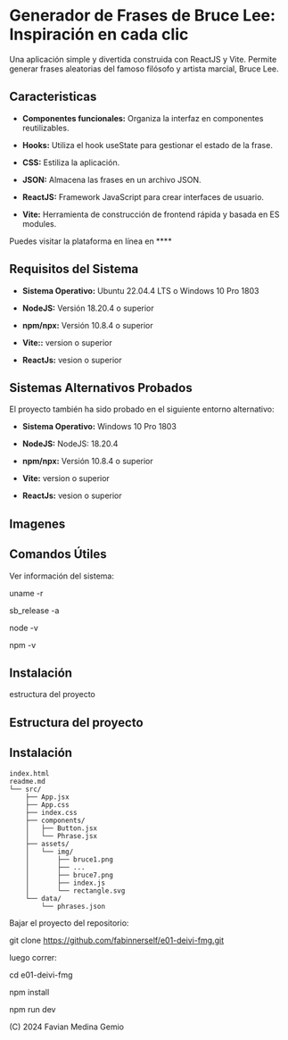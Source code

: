 # Generador de Frases de Bruce Lee: Inspiración en cada clic

Una aplicación simple y divertida construida con ReactJS y Vite. Permite generar frases aleatorias del famoso filósofo y artista marcial, Bruce Lee. 

## Caracteristicas

- **Componentes funcionales:**   Organiza la interfaz en componentes reutilizables. 

- **Hooks:** Utiliza el hook useState para gestionar el estado de la frase. 

- **CSS:**  Estiliza la aplicación. 

- **JSON:** Almacena las frases en un archivo JSON. 

- **ReactJS:**  Framework JavaScript para crear interfaces de usuario. 

- **Vite:**  Herramienta de construcción de frontend rápida y basada en ES modules. 
 
Puedes visitar la plataforma en línea en ****

## Requisitos del Sistema

- **Sistema Operativo:** Ubuntu 22.04.4 LTS o Windows 10 Pro 1803 

- **NodeJS:** Versión 18.20.4 o superior 

- **npm/npx:** Versión 10.8.4 o superior 

- **Vite::** version o superior 

- **ReactJs:** vesion o superior 
    
## Sistemas Alternativos Probados
El proyecto también ha sido probado en el siguiente entorno alternativo:

- **Sistema Operativo:** Windows 10 Pro 1803

- **NodeJS:** NodeJS: 18.20.4

- **npm/npx:** Versión 10.8.4 o superior 

- **Vite:** version o superior 

- **ReactJs:** vesion o superior 

## Imagenes


## Comandos Útiles

Ver información del sistema:

uname -r

sb_release -a

node -v

npm -v

## Instalación

estructura del proyecto

## Estructura del proyecto

 ## Instalación

```
index.html
readme.md
└── src/
    ├── App.jsx
    ├── App.css
    ├── index.css
    ├── components/
    │   ├── Button.jsx
    │   └── Phrase.jsx
    ├── assets/
    │   └── img/
    │       ├── bruce1.png
    │       ├── ...
    │       ├── bruce7.png
    │       ├── index.js
    │       └── rectangle.svg
    └── data/
        └── phrases.json
```

Bajar el proyecto del repositorio:

git clone https://github.com/fabinnerself/e01-deivi-fmg.git

luego correr:

cd e01-deivi-fmg

npm install

npm run dev

(C) 2024 Favian Medina Gemio